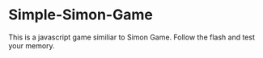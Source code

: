 # Simple-Simon-Game
This is a javascript game similiar to Simon Game.
Follow the flash and test your memory.

